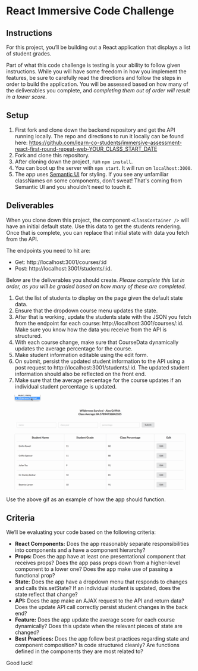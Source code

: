 # React Immersive Code Challenge

## Instructions

For this project, you’ll be building out a React application that displays a list of student grades.

Part of what this code challenge is testing is your ability to follow given instructions. While you will have some freedom in how you implement the features, be sure to carefully read the directions and follow the steps in order to build the application. You will be assessed based on how many of the deliverables you complete, and _completing them out of order will result in a lower score_.

## Setup
1) First fork and clone down the backend repository and get the API running locally. The repo and directions to run it locally can be found here:
https://github.com/learn-co-students/immersive-assessment-react-first-round-repeat-web-YOUR_CLASS_START_DATE
2) Fork and clone this repository.
3) After cloning down the project, run `npm install`.
4) You can boot up the server with `npm start`. It will run on `localhost:3000`.
5) The app uses [Semantic UI](https://semantic-ui.com/) for styling. If you see any unfamiliar classNames on some components, don't sweat! That's coming from Semantic UI and you shouldn't need to touch it.

## Deliverables

When you clone down this project, the component `<ClassContainer />` will have an initial default state.  Use this data to get the students rendering.  Once that is complete, you can replace that initial state with data you fetch from the API.

The endpoints you need to hit are:
- Get: http://localhost:3001/courses/:id
- Post: http://localhost:3001/students/:id.

Below are the deliverables you should create. _Please complete this list in order, as you will be graded based on how many of these are completed_.

1) Get the list of students to display on the page given the default state data.
2) Ensure that the dropdown course menu updates the state.
3) After that is working, update the students state with the JSON you fetch from the endpoint for each course: http://localhost:3001/courses/:id. Make sure you know how the data you receive from the API is structured.
4) With each course change, make sure that CourseData dynamically updates the average percentage for the course.
5) Make student information editable using the edit form.
6) On submit, persist the updated student information to the API using a post request to http://localhost:3001/students/:id. The updated student information should also be reflected on the front end.
7) Make sure that the average percentage for the course updates if an individual student percentage is updated.

![example project](public/app.gif)

Use the above gif as an example of how the app should function.

## Criteria

We’ll be evaluating your code based on the following criteria:
- **React Components:** Does the app reasonably separate responsibilities into components and a have a component hierarchy?
- **Props:** Does the app have at least one presentational component that receives props? Does the app pass props down from a higher-level component to a lower one? Does the app make use of passing a functional prop?
- **State:** Does the app have a dropdown menu that responds to changes and calls this.setState? If an individual student is updated, does the state reflect that change?
- **API:** Does the app make an AJAX request to the API and return data? Does the update API call correctly persist student changes in the back end?
- **Feature:** Does the app update the average score for each course dynamically? Does this update when the relevant pieces of state are changed?
- **Best Practices:** Does the app follow best practices regarding state and component composition? Is code structured cleanly? Are functions defined in the components they are most related to?


Good luck!
